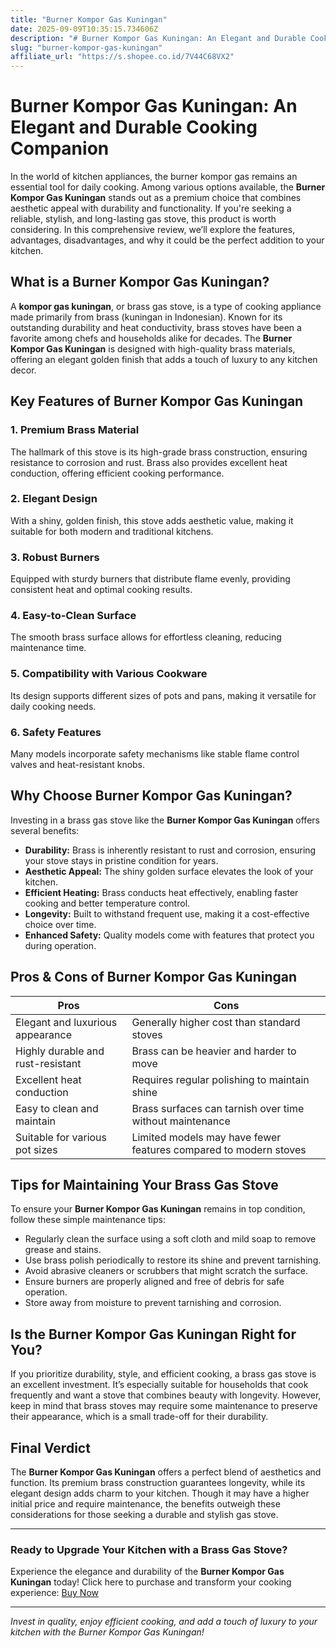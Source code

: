 ```yaml
---
title: "Burner Kompor Gas Kuningan"
date: 2025-09-09T10:35:15.734606Z
description: "# Burner Kompor Gas Kuningan: An Elegant and Durable Cooking Companion..."
slug: "burner-kompor-gas-kuningan"
affiliate_url: "https://s.shopee.co.id/7V44C68VX2"
---
```

# Burner Kompor Gas Kuningan: An Elegant and Durable Cooking Companion

In the world of kitchen appliances, the burner kompor gas remains an essential tool for daily cooking. Among various options available, the **Burner Kompor Gas Kuningan** stands out as a premium choice that combines aesthetic appeal with durability and functionality. If you're seeking a reliable, stylish, and long-lasting gas stove, this product is worth considering. In this comprehensive review, we’ll explore the features, advantages, disadvantages, and why it could be the perfect addition to your kitchen.

## What is a Burner Kompor Gas Kuningan?

A **kompor gas kuningan**, or brass gas stove, is a type of cooking appliance made primarily from brass (kuningan in Indonesian). Known for its outstanding durability and heat conductivity, brass stoves have been a favorite among chefs and households alike for decades. The **Burner Kompor Gas Kuningan** is designed with high-quality brass materials, offering an elegant golden finish that adds a touch of luxury to any kitchen decor.

## Key Features of Burner Kompor Gas Kuningan

### 1. Premium Brass Material
The hallmark of this stove is its high-grade brass construction, ensuring resistance to corrosion and rust. Brass also provides excellent heat conduction, offering efficient cooking performance.

### 2. Elegant Design
With a shiny, golden finish, this stove adds aesthetic value, making it suitable for both modern and traditional kitchens.

### 3. Robust Burners
Equipped with sturdy burners that distribute flame evenly, providing consistent heat and optimal cooking results.

### 4. Easy-to-Clean Surface
The smooth brass surface allows for effortless cleaning, reducing maintenance time.

### 5. Compatibility with Various Cookware
Its design supports different sizes of pots and pans, making it versatile for daily cooking needs.

### 6. Safety Features
Many models incorporate safety mechanisms like stable flame control valves and heat-resistant knobs.

## Why Choose Burner Kompor Gas Kuningan?

Investing in a brass gas stove like the **Burner Kompor Gas Kuningan** offers several benefits:

- **Durability:** Brass is inherently resistant to rust and corrosion, ensuring your stove stays in pristine condition for years.
- **Aesthetic Appeal:** The shiny golden surface elevates the look of your kitchen.
- **Efficient Heating:** Brass conducts heat effectively, enabling faster cooking and better temperature control.
- **Longevity:** Built to withstand frequent use, making it a cost-effective choice over time.
- **Enhanced Safety:** Quality models come with features that protect you during operation.

## Pros & Cons of Burner Kompor Gas Kuningan

| Pros                               | Cons                                  |
|-------------------------------------|---------------------------------------|
| Elegant and luxurious appearance   | Generally higher cost than standard stoves |
| Highly durable and rust-resistant  | Brass can be heavier and harder to move |
| Excellent heat conduction          | Requires regular polishing to maintain shine |
| Easy to clean and maintain         | Brass surfaces can tarnish over time without maintenance |
| Suitable for various pot sizes     | Limited models may have fewer features compared to modern stoves |

## Tips for Maintaining Your Brass Gas Stove

To ensure your **Burner Kompor Gas Kuningan** remains in top condition, follow these simple maintenance tips:

- Regularly clean the surface using a soft cloth and mild soap to remove grease and stains.
- Use brass polish periodically to restore its shine and prevent tarnishing.
- Avoid abrasive cleaners or scrubbers that might scratch the surface.
- Ensure burners are properly aligned and free of debris for safe operation.
- Store away from moisture to prevent tarnishing and corrosion.

## Is the Burner Kompor Gas Kuningan Right for You?

If you prioritize durability, style, and efficient cooking, a brass gas stove is an excellent investment. It’s especially suitable for households that cook frequently and want a stove that combines beauty with longevity. However, keep in mind that brass stoves may require some maintenance to preserve their appearance, which is a small trade-off for their durability.

## Final Verdict

The **Burner Kompor Gas Kuningan** offers a perfect blend of aesthetics and function. Its premium brass construction guarantees longevity, while its elegant design adds charm to your kitchen. Though it may have a higher initial price and require maintenance, the benefits outweigh these considerations for those seeking a durable and stylish gas stove.

---

### Ready to Upgrade Your Kitchen with a Brass Gas Stove?

Experience the elegance and durability of the **Burner Kompor Gas Kuningan** today! Click here to purchase and transform your cooking experience: [Buy Now](https://s.shopee.co.id/7V44C68VX2)

---

*Invest in quality, enjoy efficient cooking, and add a touch of luxury to your kitchen with the Burner Kompor Gas Kuningan!*